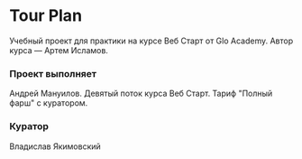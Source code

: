 # Tour Plan
Учебный проект для практики на курсе Веб Старт от Glo Academy. Автор курса — Артем Исламов.

### Проект выполняет
Андрей Мануилов. Девятый поток курса Веб Старт. Тариф "Полный фарш" с куратором.

### Куратор
Владислав Якимовский
